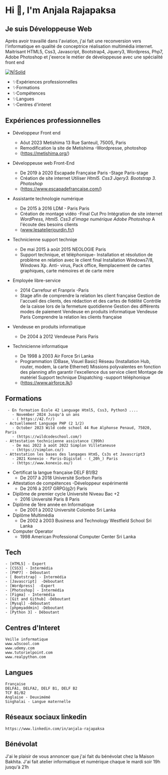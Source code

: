 
# Hi 👋, I'm Anjala Rajapaksa

## Je suis Développeuse Web

 Après avoir travaillé dans l'aviation, j'ai fait une reconversion vers l'informatique en qualité de conceptrice réalisation multimédia internet. Maitrisant HTML5, Css3, Javascript, Bootstrap4, Jquery3, Wordpress, Php7, Adobe Photoshop et j'exerce le métier de développeuse avec une spécialité front end 

[![N|Solid](https://cldup.com/dTxpPi9lDf.thumb.png)](https://nodesource.com/products/nsolid)
- ✨Expériences professionnelles
- ✨Formations
- ✨Compétences
- ✨Langues
- ✨Centres d'interet
 
## Expériences professionnelles
- Développeur Front end
    - Aôut 2023 Metishima 13 Rue Santeuil, 75005, Paris
    - Remodification la site de Metishima -Wordpresse, photoshop
    - (https://metishima.org/)

- Développeuse web Front-End 
   - De 2019 à 2020 Escapade Française Paris -Stage Paris-stage
    - Création de site internet Utiliser _*Html5. Css3 Jqery3. Bootstrap 3. Photoshop*_
    - (https://www.escapadefrancaise.com/)
- Assistante technologie numérique
    - De 2015 à 2016 LDM - Paris Paris
    - Création de montage vidéo -Final Cut Pro Intégration de site internet _*WordPress, Html5. Css3 d'image numérique Adobe    Photoshop*_ A l'écoute des besoins clients
    - (www.lesatelierjourdin.fr/)
- Technicienne support techniqe
    - De mai 2015 à août 2015 NEOLOGIE Paris
    - Support technique, et téléphonique- Installation et résolution de problème en relation avec le client final Installation Windows7/8, Windows Xp. Anti- virus, Pack office, Remplacement de cartes graphiques, carte mémoires et de carte mère
    
- Employée libre-service
    - 2014 Carrefour et Franprix -Paris
    - Stage afin de comprendre la relation les client française Gestion de l'accueil des clients, des rédaction et des cartes de fidélité Contrôle de la caisse lors de la fermeture quotidienne Gestion des différents modes de paiement Vendeuse en produits informatique Vendeuse Paris Comprendre la relation les clients française
    
- Vendeuse en produits informatique
    - De 2004 à 2012 Vendeuse Paris Paris
- Technicienne informatique
    - De 1998 à 2003 Air Force Sri Lanka
    - Programmation (DBase, Visuel Basic) Réseau (Installation Hub, router, modem, la carte Ethernet) Missions polyvalentes en fonction des planning afin garantir l'excellence dus service client Montage de matériel Support technique Dispatching -support téléphonique
    - (https://www.airforce.lk/)

 ## Formations
     - En formation École 42 Language Html5, Css3, Python3 ....
       - November 2024 Jusqu'à un ans
       - ( https://42.fr/)
    - Actuellement Language PHP (2 1/2)
       - October 2023 Wild code school 44 Rue Alphonse Penaud, 75020, Paris
       - (https://wildcodeschool.com/)
    - Attestation technicienne assistance (399h)
       - De mai 2022 à août 2022 Simplon Villetaneuse
       - (https://simplon.co/)
    - Attestation les bases des langages Htm5, Cs3s et Javascript3
       - 2021 Konexio - Paris-Digistat - (_20h_) Paris
       - (https://www.konexio.eu/)
   - Certificat la langue française DELF B1/B2
       - De 2017 à 2018 Université Sorbon Paris
   - Attestation de compétences -Développeur expérimenté
       - De 2016 à 2017 GRPG(g2r) Paris
   - Diplôme de premier cycle Université Niveau Bac +2
       - 2016 Université Paris 8 Paris
   - Diplôme de 1ère année en Informatique
       - De 2001 à 2002 Université Colombo Sri Lanka
   - Diplôme Multimédia
      - De 2002 à 2003 Business and Technology Westfield School Sri Lanka
   - Computer Operator
     - 1998 American Professional Computer Center Sri Lanka

## Tech
    - [HTML5] - Expert 
    - [CSS3] - Intermédia 
    - [PHP7] - Déboutant
    - [ Bootstrap] - Intermédia 
    - [Javascript]  -Déboutant
    - [Wordpress]  -Expert
    - [Photoshop] - Intermédia 
    - [Figma] - Intermédia 
    - [Git and Github] -Déboutant
    - [Mysql] -déboutant
    - [phpmyaddmin] -Déboutant
    - [Python 3] - Déboutant

## Centres d'Interet
    Veille informatique
    www.w3scool.com 
    www.udemy.com 
    www.tutorielpoint.com
    www.realpython.com
## Langues
    Française 
    DELFA1, DELFA2, DELF B1, DELF B2
    TCF B1/B2
    Anglaise - Deuximémé 
    Singhalai - Langue maternelle
## Réseaux sociaux linkedin
    https://www.linkedin.com/in/anjala-rajapaksa

## Bénévolat
J'ai le plaisir de vous annoncer que j'ai fait du bénévolat chez la Maison Bakhita. J'ai fait atelier informatique et numérique chaque le mardi soir 19h jusqu'à 21h


   
